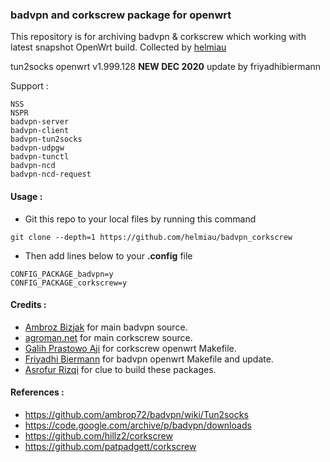 ### badvpn and corkscrew package for openwrt
This repository is for archiving badvpn & corkscrew which working with latest snapshot OpenWrt build. Collected by [helmiau](http://www.github.com/helmiau)

tun2socks openwrt v1.999.128 **NEW DEC 2020** update by friyadhibiermann

Support :
```
NSS
NSPR
badvpn-server
badvpn-client
badvpn-tun2socks
badvpn-udpgw
badvpn-tunctl
badvpn-ncd
badvpn-ncd-request
```

#### Usage :
- Git this repo to your local files by running this command
```
git clone --depth=1 https://github.com/helmiau/badvpn_corkscrew
```
- Then add lines below to your **.config** file
```
CONFIG_PACKAGE_badvpn=y
CONFIG_PACKAGE_corkscrew=y
```

#### Credits :
- [Ambroz Bizjak](https://github.com/ambrop72/badvpn) for main badvpn source.
- [agroman.net](http://www.agroman.net/corkscrew/) for main corkscrew source.
- [Galih Prastowo Aji](https://github.com/hillz2/corkscrew) for corkscrew openwrt Makefile.
- [Friyadhi Biermann](https://github.com/friyadhibiermann/openwrt_badvpn-tun2socks) for badvpn openwrt Makefile and update.
- [Asrofur Rizqi](https://github.com/AsrofurRizqi) for clue to build these packages.

#### References :
- https://github.com/ambrop72/badvpn/wiki/Tun2socks
- https://code.google.com/archive/p/badvpn/downloads
- https://github.com/hillz2/corkscrew
- https://github.com/patpadgett/corkscrew

